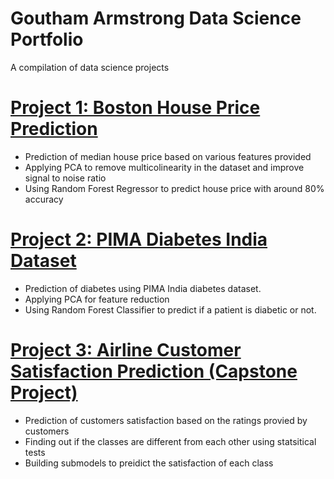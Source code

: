 # Goutham Armstrong Data Science Portfolio
A compilation of data science projects

# [Project 1: Boston House Price Prediction](https://github.com/Goutham-Armstrong/Data-Science-portfolio-/tree/master/Boston%20House%20Price%20Prediction)
* Prediction of median house price based on various features provided
* Applying PCA to remove multicolinearity in the dataset and improve signal to noise ratio
* Using Random Forest Regressor to predict house price with around 80% accuracy

# [Project 2: PIMA Diabetes India Dataset](https://github.com/Goutham-Armstrong/Data-Science-portfolio-/tree/master/PIMA%20Diabetes)
* Prediction of diabetes using PIMA India diabetes dataset.
* Applying PCA for feature reduction
* Using Random Forest Classifier to predict if a patient is diabetic or not. 

# [Project 3: Airline Customer Satisfaction Prediction (Capstone Project)](https://github.com/Goutham-Armstrong/Data-Science-portfolio-/tree/master/Capstone%20Project)
* Prediction of customers satisfaction based on the ratings provied by customers
* Finding out if the classes are different from each other using statsitical tests
* Building submodels to preidict the satisfaction of each class
